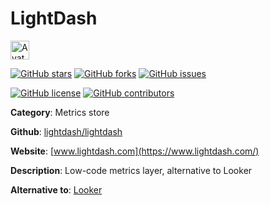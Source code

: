 
# LightDash 

<a href="https://www.lightdash.com/"><img src="https://icons.duckduckgo.com/ip3/www.lightdash.com.ico" alt="Avatar" width="30" height="30" /></a>

[![GitHub stars](https://img.shields.io/github/stars/lightdash/lightdash.svg?style=social&label=Star&maxAge=2592000)](https://GitHub.com/lightdash/lightdash/stargazers/) [![GitHub forks](https://img.shields.io/github/forks/lightdash/lightdash.svg?style=social&label=Fork&maxAge=2592000)](https://GitHub.com/lightdash/lightdash/network/) [![GitHub issues](https://img.shields.io/github/issues/lightdash/lightdash.svg)](https://GitHub.com/Nlightdash/lightdash/issues/)

[![GitHub license](https://img.shields.io/github/license/lightdash/lightdash.svg)](https://github.com/lightdash/lightdash/blob/master/LICENSE) [![GitHub contributors](https://img.shields.io/github/contributors/lightdash/lightdash.svg)](https://GitHub.com/lightdash/lightdash/graphs/contributors/) 

**Category**: Metrics store

**Github**: [lightdash/lightdash](https://github.com/lightdash/lightdash)

**Website**: [www.lightdash.com](https://www.lightdash.com/)

**Description**:
Low-code metrics layer, alternative to Looker

**Alternative to**: [Looker](https://looker.com/)
